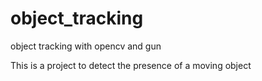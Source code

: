# object_tracking
object tracking with opencv and gun

This  is a project to  detect the presence of a moving object

